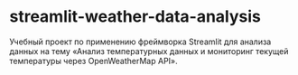 # streamlit-weather-data-analysis
Учебный проект по применению фреймворка Streamlit для анализа данных на тему «Анализ температурных данных и мониторинг текущей температуры через OpenWeatherMap API».
